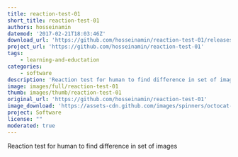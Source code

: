 ```yaml
---
title: reaction-test-01
short_title: reaction-test-01
authors: hosseinamin
datemod: '2017-02-21T18:03:46Z'
download_url: 'https://github.com/hosseinamin/reaction-test-01/releases'
project_url: 'https://github.com/hosseinamin/reaction-test-01'
tags:
    - learning-and-eductation
categories:
    - software
description: 'Reaction test for human to find difference in set of images'
image: images/full/reaction-test-01
thumb: images/thumb/reaction-test-01
original_url: 'https://github.com/hosseinamin/reaction-test-01'
image_download: 'https://assets-cdn.github.com/images/spinners/octocat-spinner-32-EAF2F5.gif'
project: Software
license: ""
moderated: true
---
```

Reaction test for human to find difference in set of images